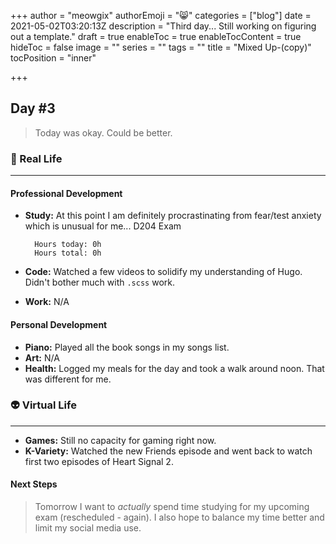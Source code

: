 +++
author = "meowgix"
authorEmoji = "😸"
categories = ["blog"]
date = 2021-05-02T03:20:13Z
description = "Third day... Still working on figuring out a template."
draft = true
enableToc = true
enableTocContent = true
hideToc = false
image = ""
series = ""
tags = ""
title = "Mixed Up-(copy)"
tocPosition = "inner"

+++
## Day #3

> Today was okay. Could be better.

### 🌱 Real Life

***

#### Professional Development

* **Study:**  At this point I am definitely procrastinating from fear/test anxiety which is unusual for me... D204 Exam

        Hours today: 0h
        Hours total: 0h
* **Code:**  Watched a few videos to solidify my understanding of Hugo. Didn't bother much with `.scss` work.
* **Work:**  N/A

#### Personal Development

* **Piano:**  Played all the book songs in my songs list.
* **Art:**  N/A
* **Health:**  Logged my meals for the day and took a walk around noon. That was different for me.

### 👽 Virtual Life

***

* **Games:**  Still no capacity for gaming right now.
* **K-Variety:**  Watched the new Friends episode and went back to watch first two episodes of Heart Signal 2.

#### Next Steps

> Tomorrow I want to _actually_ spend time studying for my upcoming exam (rescheduled - again). I also hope to balance my time better and limit my social media use.
